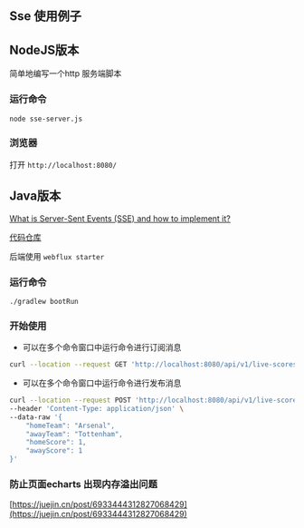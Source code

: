 ## Sse 使用例子

## NodeJS版本
简单地编写一个http 服务端脚本

### 运行命令
 `node sse-server.js`

### 浏览器

打开 `http://localhost:8080/`



## Java版本

[What is Server-Sent Events (SSE) and how to implement it?](https://medium.com/deliveryherotechhub/what-is-server-sent-events-sse-and-how-to-implement-it-904938bffd73)

[代码仓库](https://github.com/G-khan/server-sent-events?tab=readme-ov-file)

后端使用 `webflux starter`

### 运行命令

`./gradlew bootRun`

### 开始使用

- 可以在多个命令窗口中运行命令进行订阅消息

```bash
curl --location --request GET 'http://localhost:8080/api/v1/live-scores'
```

- 可以在多个命令窗口中运行命令进行发布消息

```bash
curl --location --request POST 'http://localhost:8080/api/v1/live-scores' \
--header 'Content-Type: application/json' \
--data-raw '{
    "homeTeam": "Arsenal",
    "awayTeam": "Tottenham",
    "homeScore": 1,
    "awayScore": 1
}' 
```


### 防止页面echarts 出现内存溢出问题

[https://juejin.cn/post/6933444312827068429](https://juejin.cn/post/6933444312827068429)